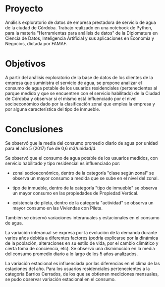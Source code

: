# Proyecto

Análisis exploratorio de datos de empresa prestadora de servicio de agua de la ciudad de Córdoba.
Trabajo realizado en una notebook de Python, para la materia "Herramientas para análisis de datos" de la Diplomatura en Ciencia de Datos, Inteligencia Artificial y sus aplicaciones en Economía y Negocios, dictada por FAMAF.


# Objetivos

A partir del análisis exploratorio de la base de datos de los clientes de la empresa que suministra el servicio de agua, 
se propone analizar el consumo de agua potable de los usuarios residenciales (pertenecientes al parque medido y que se encuentren con el servicio habilitado) de la Ciudad de Córdoba y observar si el mismo está influenciado por el nivel socioeconómico dado por la clasificación zonal que emplea la empresa y por alguna característica del tipo de inmueble.


# Conclusiones

Se observó que la media del consumo promedio diario de agua por unidad para el año 5 (2017) fue de 0,6 m3/unidad/d.

Se observó que el consumo de agua potable de los usuarios medidos, con servicio habilitado y tipo residencial es influenciado por:

* zonal socioeconómico, dentro de la categoría "clase según zonal" se observa un mayor consumo a medida que se sube en el nivel del zonal.

* tipo de inmueble, dentro de la categoría "tipo de inmueble" se observa un mayor consumo en las propiedades de Propiedad Vertical.

* existencia de pileta, dentro de la categoría "actividad" se observa un mayor consumo en las Viviendas con Pileta.

También se observó variaciones interanuales y estacionales en el consumo de agua.

La variación interanual se expresa por la evolución de la demanda durante varios años debida a diferentes factores (podría explicarse por la dinámica de la población, alteraciones en su estilo de vida, por el cambio climático y cierta toma de conciencia, etc). Se observó una dismimución en la media del consumo promedio diario a lo largo de los 5 años analizados.

La variación estacional es influenciada por las diferencias en el clima de las estaciones del año. Para los usuarios residenciales pertenecientes a la categoría Barrios Cerrados, de los que se obtienen mediciones mensuales, se pudo observar variación estacional en el consumo.
